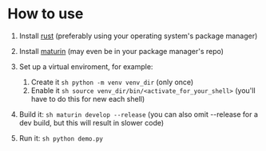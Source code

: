 # How to use

1. Install [rust](https://www.rust-lang.org) (preferably using your operating system's package manager)
2. Install [maturin](https://github.com/PyO3/maturin) (may even be in your package manager's repo)
3. Set up a virtual enviroment, for example:
    1. Create it `sh python -m venv venv_dir` (only once)
    2. Enable it `sh source venv_dir/bin/<activate_for_your_shell>` (you'll have to do this for new each shell)

4. Build it: `sh maturin develop --release` (you can also omit --release for a dev build, but this will result in slower code)
5. Run it: `sh python demo.py`
